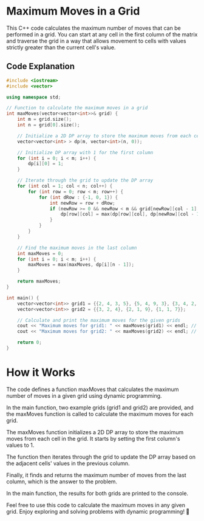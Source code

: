 # Maximum Moves in a Grid

This C++ code calculates the maximum number of moves that can be performed in a grid. You can start at any cell in the first column of the matrix and traverse the grid in a way that allows movement to cells with values strictly greater than the current cell's value.

## Code Explanation

```cpp
#include <iostream>
#include <vector>

using namespace std;

// Function to calculate the maximum moves in a grid
int maxMoves(vector<vector<int>>& grid) {
    int m = grid.size();
    int n = grid[0].size();

    // Initialize a 2D DP array to store the maximum moves from each cell
    vector<vector<int> > dp(m, vector<int>(n, 0));

    // Initialize DP array with 1 for the first column
    for (int i = 0; i < m; i++) {
        dp[i][0] = 1;
    }

    // Iterate through the grid to update the DP array
    for (int col = 1; col < n; col++) {
        for (int row = 0; row < m; row++) {
            for (int dRow : {-1, 0, 1}) {
                int newRow = row + dRow;
                if (newRow >= 0 && newRow < m && grid[newRow][col - 1] < grid[row][col]) {
                    dp[row][col] = max(dp[row][col], dp[newRow][col - 1] + 1);
                }
            }
        }
    }

    // Find the maximum moves in the last column
    int maxMoves = 0;
    for (int i = 0; i < m; i++) {
        maxMoves = max(maxMoves, dp[i][n - 1]);
    }

    return maxMoves;
}

int main() {
    vector<vector<int>> grid1 = {{2, 4, 3, 5}, {5, 4, 9, 3}, {3, 4, 2, 11}, {10, 9, 13, 15}};
    vector<vector<int>> grid2 = {{3, 2, 4}, {2, 1, 9}, {1, 1, 7}};

    // Calculate and print the maximum moves for the given grids
    cout << "Maximum moves for grid1: " << maxMoves(grid1) << endl; // Output: 3
    cout << "Maximum moves for grid2: " << maxMoves(grid2) << endl; // Output: 0

    return 0;
}
```

# How it Works

The code defines a function maxMoves that calculates the maximum number of moves in a given grid using dynamic programming.

In the main function, two example grids (grid1 and grid2) are provided, and the maxMoves function is called to calculate the maximum moves for each grid.

The maxMoves function initializes a 2D DP array to store the maximum moves from each cell in the grid. It starts by setting the first column's values to 1.

The function then iterates through the grid to update the DP array based on the adjacent cells' values in the previous column.

Finally, it finds and returns the maximum number of moves from the last column, which is the answer to the problem.

In the main function, the results for both grids are printed to the console.

Feel free to use this code to calculate the maximum moves in any given grid. Enjoy exploring and solving problems with dynamic programming! 🚀
